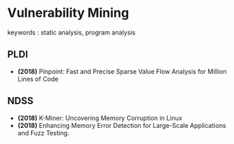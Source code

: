 # Vulnerability Mining

keywords : static analysis, program analysis

## PLDI

* **(2018)** Pinpoint: Fast and Precise Sparse Value Flow Analysis for Million Lines of Code

## NDSS

* **(2018)** K-Miner: Uncovering Memory Corruption in Linux
* **(2018)** Enhancing Memory Error Detection for Large-Scale Applications and Fuzz Testing.
